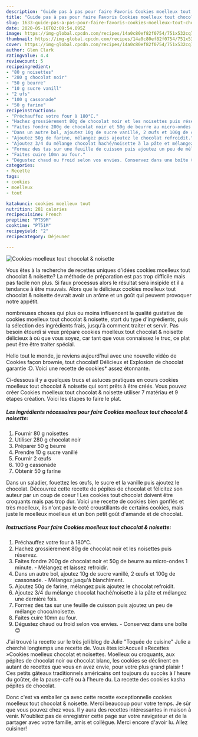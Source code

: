 ```yaml
---
description: "Guide pas à pas pour faire Favoris Cookies moelleux tout chocolat &amp;amp; noisette"
title: "Guide pas à pas pour faire Favoris Cookies moelleux tout chocolat &amp;amp; noisette"
slug: 1633-guide-pas-a-pas-pour-faire-favoris-cookies-moelleux-tout-chocolat-and-amp-noisette
date: 2020-05-16T02:09:54.095Z
image: https://img-global.cpcdn.com/recipes/14a0c80ef82f0754/751x532cq70/cookies-moelleux-tout-chocolat-noisette-photo-principale-de-la-recette.jpg
thumbnail: https://img-global.cpcdn.com/recipes/14a0c80ef82f0754/751x532cq70/cookies-moelleux-tout-chocolat-noisette-photo-principale-de-la-recette.jpg
cover: https://img-global.cpcdn.com/recipes/14a0c80ef82f0754/751x532cq70/cookies-moelleux-tout-chocolat-noisette-photo-principale-de-la-recette.jpg
author: Glen Clark
ratingvalue: 4.4
reviewcount: 5
recipeingredient:
- "80 g noisettes"
- "280 g chocolat noir"
- "50 g beurre"
- "10 g sucre vanill"
- "2 ufs"
- "100 g cassonade"
- "50 g farine"
recipeinstructions:
- "Préchauffez votre four à 180°C."
- "Hachez grossièrement 80g de chocolat noir et les noisettes puis réservez."
- "Faites fondre 200g de chocolat noir et 50g de beurre au micro-ondes 1 minute. Mélangez et laissez refroidir."
- "Dans un autre bol, ajoutez 10g de sucre vanillé, 2 œufs et 100g de cassonade. Mélangez jusqu&#39;à blanchiment."
- "Ajoutez 50g de farine, mélangez puis ajoutez le chocolat refroidit."
- "Ajoutez 3/4 du mélange chocolat haché/noisette à la pâte et mélangez une dernière fois."
- "Formez des tas sur une feuille de cuisson puis ajoutez un peu de mélange choco/noisette."
- "Faites cuire 10mn au four."
- "Dégustez chaud ou froid selon vos envies. Conservez dans une boîte 😊"
categories:
- Recette
tags:
- cookies
- moelleux
- tout

katakunci: cookies moelleux tout 
nutrition: 281 calories
recipecuisine: French
preptime: "PT39M"
cooktime: "PT51M"
recipeyield: "2"
recipecategory: Déjeuner

---
```



![Cookies moelleux tout chocolat &amp; noisette](https://img-global.cpcdn.com/recipes/14a0c80ef82f0754/751x532cq70/cookies-moelleux-tout-chocolat-noisette-photo-principale-de-la-recette.jpg)

Vous êtes à la recherche de recettes uniques d'idées cookies moelleux tout chocolat &amp; noisette? La méthode de préparation est pas trop difficile mais pas facile non plus. Si faux processus alors le résultat sera insipide et il a tendance à être mauvais. Alors que le délicieux cookies moelleux tout chocolat &amp; noisette devrait avoir un arôme et un goût qui peuvent provoquer notre appétit.

nombreuses choses qui plus ou moins influencent la qualité gustative de cookies moelleux tout chocolat &amp; noisette, start du type d'ingrédients, puis la sélection des ingrédients frais, jusqu'à comment traiter et servir. Pas besoin étourdi si veux prépare cookies moelleux tout chocolat &amp; noisette délicieux à où que vous soyez, car tant que vous connaissez le truc, ce plat peut être être traiter spécial.

Hello tout le monde, je reviens aujourd&#39;hui avec une nouvelle vidéo de Cookies façon brownie, tout chocolat! Délicieux et Explosion de chocolat garantie :D. Voici une recette de cookies* assez étonnante.


Ci-dessous il y a quelques trucs et astuces pratiques en cours cookies moelleux tout chocolat &amp; noisette qui sont prêts à être créés. Vous pouvez créer Cookies moelleux tout chocolat &amp; noisette utiliser 7 matériau et 9 étapes création. Voici les étapes to faire le plat.

<!--inarticleads1-->

##### Les ingrédients nécessaires pour faire Cookies moelleux tout chocolat &amp; noisette:

1. Fournir 80 g noisettes
1. Utiliser 280 g chocolat noir
1. Préparer 50 g beurre
1. Prendre 10 g sucre vanillé
1. Fournir 2 œufs
1.  100 g cassonade
1. Obtenir 50 g farine


Dans un saladier, fouettez les œufs, le sucre et la vanille puis ajoutez le chocolat. Découvrez cette recette de pépites de chocolat et félicitez son auteur par un coup de coeur ! Les cookies tout chocolat doivent être croquants mais pas trop dur. Voici une recette de cookies bien gonflés et très moelleux, ils n&#39;ont pas le coté croustillants de certains cookies, mais juste le moelleux moelleux et un bon petit goût d&#39;amande et de chocolat. 

<!--inarticleads2-->

##### Instructions Pour faire Cookies moelleux tout chocolat &amp; noisette:

1. Préchauffez votre four à 180°C.
1. Hachez grossièrement 80g de chocolat noir et les noisettes puis réservez.
1. Faites fondre 200g de chocolat noir et 50g de beurre au micro-ondes 1 minute. - Mélangez et laissez refroidir.
1. Dans un autre bol, ajoutez 10g de sucre vanillé, 2 œufs et 100g de cassonade. - Mélangez jusqu&#39;à blanchiment.
1. Ajoutez 50g de farine, mélangez puis ajoutez le chocolat refroidit.
1. Ajoutez 3/4 du mélange chocolat haché/noisette à la pâte et mélangez une dernière fois.
1. Formez des tas sur une feuille de cuisson puis ajoutez un peu de mélange choco/noisette.
1. Faites cuire 10mn au four.
1. Dégustez chaud ou froid selon vos envies. - Conservez dans une boîte 😊


J&#39;ai trouvé la recette sur le très joli blog de Julie &#34;Toquée de cuisine&#34; Julie a cherché longtemps une recette de. Vous êtes ici:Accueil »Recettes »Cookies moelleux chocolat et noisettes. Moelleux ou croquants, aux pépites de chocolat noir ou chocolat blanc, les cookies se déclinent en autant de recettes que vous en avez envie, pour votre plus grand plaisir ! Ces petits gâteaux traditionnels américains ont toujours du succès à l&#39;heure du goûter, de la pause-café ou à l&#39;heure du. La recette des cookies kasha pépites de chocolat. 


Donc c'est va emballer ça avec cette recette exceptionnelle cookies moelleux tout chocolat &amp; noisette. Merci beaucoup pour votre temps. Je sûr que vous pouvez chez vous. Il y aura des recettes  intéressantes in maison à venir. N'oubliez pas de enregistrer cette page sur votre navigateur et de la partager avec votre famille, amis et collègue. Merci encore d'avoir lu. Allez cuisiner!
